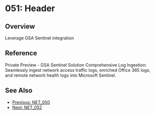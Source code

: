 ﻿# 051: Header
## Overview
Leverage GSA Sentinel integration

## Reference
Private Preview - GSA Sentinel Solution  Comprehensive Log Ingestion: Seamlessly ingest network access traffic logs, enriched Office 365 logs, and remote network health logs into Microsoft Sentinel.

## See Also
- [Previous: NET_050](NET_050.md)
- [Next: NET_052](NET_052.md)
